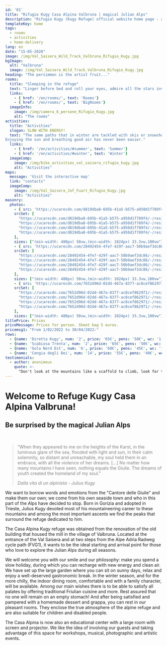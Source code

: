 ```yaml
---
id: '01'
title: "Rifugio Kugy Casa Alpina Valbruna | magical Julian Alps"
description: "Rifugio Kugy (Kugy Refuge) official website home page - alpine house - Valbruna (UD) located in the magical Julian Alps"
templateKey: home
tags:
  - rooms
  - activities
  - home-delivery
lang: en
date: "15-05-2020"
image: /img/Val_Saisera_Wild_Track_Valbruna_Rifugio_Kugy.jpg
bgImage:
  alt: "Valbruna"
  image: /img/Val_Saisera_Wild_Track_Valbruna_Rifugio_Kugy.jpg
heading: "The persimmon is the artist fruit..."
rooms:
  title: "Sleeping in the refuge"
  text: "Linger before bed and roll your eyes, admire all the stars invisible from the city, fall asleep in the calming silence of a small mountain town, wake up and remember that waiting for you out there are the beauty of the meadows blooming in summer and the whiteness of the snowy peaks during the winter. These are just some of the reasons that make the Kugy refuge a special place to stay. Characteristic of our rooms is simplicity. The absence of televisions and background music is our conscious choice that will allow you to rediscover the pleasure of silence and the warmth of being in company."
  links:
    - { href: '/en/rooms/', text: 'Rooms'}
    - { href: '/en/rooms/', text: 'BigRooms'}
  imageInfo:
    image: /img/camera_6_persone_Rifugio_Kugy.jpg
    alt: "The rooms"
activities:
  title: "Activities"
  slogan: SLOW WITH ENERGY!
  text: "The same paths that in winter are tackled with skis or snowshoes, in summer they are transformed into perfect paths for trekking, Nordic walking or mountain biking.
Enjoying the sun and breathing good air has never been easier."
  links:
    - { href: '/en/activities/#summer', text: 'Summer'}
    - { href: '/en/activities/#winter', text: 'Winter'}
  imageComp:
    image: /img/bike_activities_val_saisera_rifugio_kugy.jpg
    alt: "Activities"
maps:
  message: 'Visit the interactive map'
  link: "contacts"
  imageComp:
    image: /img/Val_Saisera_Jof_Fuart_Rifugio_Kugy.jpg
    alt: "Activities"
masonry:
  photos:
    - { src: 'https://ucarecdn.com/d819dba8-695b-41a5-b575-a950d1f789f4/camerata_Rifugio_Kugy.jpg',
    srcSet: [
      "https://ucarecdn.com/d819dba8-695b-41a5-b575-a950d1f789f4/-/resize/500x/ 500w",
      "https://ucarecdn.com/d819dba8-695b-41a5-b575-a950d1f789f4/-/resize/800x/ 800w",
      "https://ucarecdn.com/d819dba8-695b-41a5-b575-a950d1f789f4/-/resize/1024x/ 1024w",
      "https://ucarecdn.com/d819dba8-695b-41a5-b575-a950d1f789f4/-/resize/1200x/ 1200w"
    ],
    sizes: ["(min-width: 480px) 50vw,(min-width: 1024px) 33.3vw,100vw"], width: 4, height: 3, link: '/en/rooms/#bigrooms', alt: 'Big Room', title: 'Big Room' }
    - { src: 'https://ucarecdn.com/28492454-4fe7-429f-aac7-50b9aef3dc86/camera_6_persone_Rifugio_Kugy.jpg',
    srcSet: [
      "https://ucarecdn.com/28492454-4fe7-429f-aac7-50b9aef3dc86/-/resize/500x/ 500w",
      "https://ucarecdn.com/28492454-4fe7-429f-aac7-50b9aef3dc86/-/resize/800x/ 800w",
      "https://ucarecdn.com/28492454-4fe7-429f-aac7-50b9aef3dc86/-/resize/1024x/ 1024w",
      "https://ucarecdn.com/28492454-4fe7-429f-aac7-50b9aef3dc86/-/resize/1200x/ 1200w"
    ],
    sizes: ["(min-width: 480px) 50vw,(min-width: 1024px) 33.3vw,100vw"], width: 4, height: 3, link: '/en/rooms/#rooms', alt: 'Room 6 person', title: 'Room 6 person' }
    - { src: 'https://ucarecdn.com/7652d96d-02dd-467a-8377-ac8cef862971/Camera_diretta_kugy_rifugio_valbruna.jpg',
    srcSet: [
      "https://ucarecdn.com/7652d96d-02dd-467a-8377-ac8cef862971/-/resize/500x/ 500w",
      "https://ucarecdn.com/7652d96d-02dd-467a-8377-ac8cef862971/-/resize/800x/ 800w",
      "https://ucarecdn.com/7652d96d-02dd-467a-8377-ac8cef862971/-/resize/1024x/ 1024w",
      "https://ucarecdn.com/7652d96d-02dd-467a-8377-ac8cef862971/-/resize/1200x/ 1200w"
    ],
    sizes: ["(min-width: 480px) 50vw,(min-width: 1024px) 33.3vw,100vw"], width: 4, height: 3, link: '/en/rooms/#rooms', alt: 'Room 2 person', title: 'Room 2 person' }
titlePrice: Prices
priceMessage: Prices for person. Sheet bag 5 euros.
pricemsg1: "From 1/02/2022 to 30/04/2022:"
rows:
  - {name: 'Diretta Kugy', num: '2', price: '65€', pens: '50€', wc: '1', type: 'Double bed (sheets included)'}
  - {name: 'Scabiosa Trenta', num: '2', price: '65€', pens: '50€', wc: '1', type: 'Double bed (sheets included)'}
  - {name: 'Gola Nord Est', num: '6', price: '60€', pens: '45€', wc: '1', type: 'Bunk bed (mandatory sheet bag)'}
  - {name: 'Cengia degli Dei', num: '14', price: '55€', pens: '40€', wc: '4', type: 'Bunk bed (mandatory sheet bag)'}
testimonials:
  - author: anonimous
    quote: >-
      "Don't look at the mountains like a scaffold to climb, look for their soul."
---
```


# Welcome to Refuge Kugy Casa Alpina Valbruna!
## Be surprised by the magical Julian Alps
<br>
<blockquote style="color: gray">
<p>“When they appeared to me on the heights of the Karst, in the luminous glare of the sea, flooded with light and sun, in their calm solemnity, so distant and unreachable, my soul held them in an embrace, with all the violence of her dreams. [...] No matter how many mountains I have seen, nothing equals the Giulie. The dreams of youth created the homeland of my soul.”</p><cite>Dalla vita di un alpinista - Julius Kugy</cite>
</blockquote>

We want to borrow words and emotions from the "Cantore delle Giulie" and make them our own; we come from his own seaside town and who in this part of the Alps have decided to stop.
Born in Gorizia and adopted in Trieste, Julius Kugy devoted most of his mountaineering career to these mountains and among the most important ascents we find the peaks that surround the refuge dedicated to him.

The Casa Alpina Kugy refuge was obtained from the renovation of the old building that housed the mill in the village of Valbruna. Located at the entrance of the Val Saisera and at two steps from the Alpe Adria Radweg cycle path (FVG1), it wants to be the ideal starting and arrival point for those who love to explore the Julian Alps during all seasons.

We will welcome you with our smile and our philosophy: make you spend a slow holiday, during which you can recharge with new energy and clean air.
We have set up the large garden where you can sit on sunny days, relax and enjoy a well-deserved gastronomic break. In the winter season, and for the more chilly, the indoor dining room, comfortable and with a family character, will be available.
Among our main wishes there is to be able to satisfy all palates by offering traditional Friulian cuisine and more. Rest assured that no one will remain on an empty stomach! And after being satisfied and pampered with a homemade dessert and grappa, you can rest in our pleasant rooms. They enclose the true atmosphere of the alpine refuge and are also suitable for children and disabled people.

The Casa Alpina is now also an educational center with a large room with screen and projector. We like the idea of ​involving our guests and taking advantage of this space for workshops, musical, photographic and artistic events.
